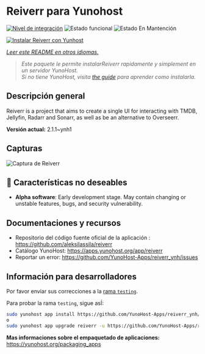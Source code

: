 <!--
Este archivo README esta generado automaticamente<https://github.com/YunoHost/apps/tree/master/tools/readme_generator>
No se debe editar a mano.
-->

# Reiverr para Yunohost

[![Nivel de integración](https://apps.yunohost.org/badge/integration/reiverr)](https://ci-apps.yunohost.org/ci/apps/reiverr/)
![Estado funcional](https://apps.yunohost.org/badge/state/reiverr)
![Estado En Mantención](https://apps.yunohost.org/badge/maintained/reiverr)

[![Instalar Reiverr con Yunhost](https://install-app.yunohost.org/install-with-yunohost.svg)](https://install-app.yunohost.org/?app=reiverr)

*[Leer este README en otros idiomas.](./ALL_README.md)*

> *Este paquete le permite instalarReiverr rapidamente y simplement en un servidor YunoHost.*  
> *Si no tiene YunoHost, visita [the guide](https://yunohost.org/install) para aprender como instalarla.*

## Descripción general

Reiverr is a project that aims to create a single UI for interacting with TMDB, Jellyfin, Radarr and Sonarr, as well as be an alternative to Overseerr.

**Versión actual:** 2.1.1~ynh1

## Capturas

![Captura de Reiverr](./doc/screenshots/screenshot.png)

## :red_circle: Características no deseables

- **Alpha software**: Early development stage. May contain changing or unstable features, bugs, and security vulnerability.

## Documentaciones y recursos

- Repositorio del código fuente oficial de la aplicación : <https://github.com/aleksilassila/reiverr>
- Catálogo YunoHost: <https://apps.yunohost.org/app/reiverr>
- Reportar un error: <https://github.com/YunoHost-Apps/reiverr_ynh/issues>

## Información para desarrolladores

Por favor enviar sus correcciones a la [rama `testing`](https://github.com/YunoHost-Apps/reiverr_ynh/tree/testing).

Para probar la rama `testing`, sigue asÍ:

```bash
sudo yunohost app install https://github.com/YunoHost-Apps/reiverr_ynh/tree/testing --debug
o
sudo yunohost app upgrade reiverr -u https://github.com/YunoHost-Apps/reiverr_ynh/tree/testing --debug
```

**Mas informaciones sobre el empaquetado de aplicaciones:** <https://yunohost.org/packaging_apps>
